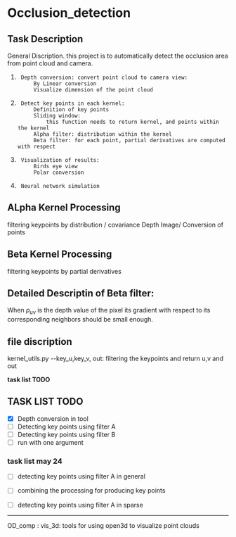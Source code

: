 # Occlusion_detection

## Task Description
General Discription. this project is to automatically detect the occlusion area from point cloud and camera.

1.      Depth conversion: convert point cloud to camera view: 
            By Linear conversion
            Visualize dimension of the point cloud
2.      Detect key points in each kernel:
            Definition of key points
            Sliding window:
                this function needs to return kernel, and points within the kernel
            Alpha filter: distribution within the kernel   
            Beta filter: for each point, partial derivatives are computed with respect
3.      Visualization of results:
            Birds eye view
            Polar conversion
4.      Neural network simulation
                
                

## ALpha Kernel Processing
filtering keypoints by distribution / covariance
Depth Image/
Conversion of points
## Beta Kernel Processing
filtering keypoints by partial derivatives




## Detailed Descriptin of Beta filter: 


When $p_{uv}$ is the depth value of the pixel
its gradient with respect to its corresponding neighbors should be small enough.



## file discription
kernel_utils.py --key_u,key_v, out: filtering the keypoints and return u,v and out



**task list TODO**

## **TASK LIST TODO**

- [x] Depth conversion in tool 
- [ ] Detecting key points using filter A
- [ ] Detecting key points using filter B
- [ ] run with one argument 
### task list may 24
- [ ] detecting key points using filter A in general
- [ ] combining the processing for producing key points

- [ ] detecting key points using filter A in sparse






----------------------------------------------------------------
OD_comp : vis_3d: tools for using open3d to visualize point clouds